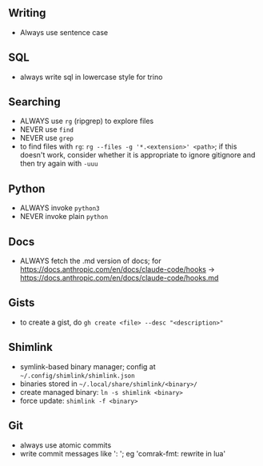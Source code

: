 ## Writing

- Always use sentence case

## SQL

- always write sql in lowercase style for trino

## Searching

- ALWAYS use `rg` (ripgrep) to explore files
- NEVER use `find`
- NEVER use `grep`
- to find files with `rg`: `rg --files -g '*.<extension>' <path>`; if this doesn't work, consider whether it is appropriate to ignore gitignore and then try again with `-uuu`

## Python

- ALWAYS invoke `python3`
- NEVER invoke plain `python`

## Docs

- ALWAYS fetch the .md version of docs; for <https://docs.anthropic.com/en/docs/claude-code/hooks> -\> <https://docs.anthropic.com/en/docs/claude-code/hooks.md>

## Gists

- to create a gist, do `gh create <file> --desc "<description>"`

## Shimlink

- symlink-based binary manager; config at `~/.config/shimlink/shimlink.json`
- binaries stored in `~/.local/share/shimlink/<binary>/`
- create managed binary: `ln -s shimlink <binary>`
- force update: `shimlink -f <binary>`

## Git

- always use atomic commits
- write commit messages like '<component>: <action>'; eg 'comrak-fmt: rewrite in lua'